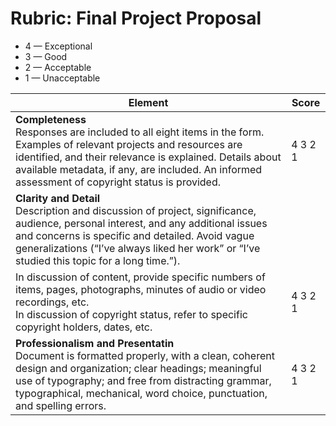 # Rubric: Final Project Proposal 

- 4 &mdash; Exceptional 
- 3 &mdash; Good 
- 2 &mdash; Acceptable 
- 1 &mdash; Unacceptable

| Element                                                                                                                                                                                                                                                                                                                                                                                                                                                                                          | Score   |
| ------------------------------------------------------------------------------------------------------------------------------------------------------------------------------------------------------------------------------------------------------------------------------------------------------------------------------------------------------------------------------------------------------------------------------------------------------------------------------------------------ | ------- |
| **Completeness**<br/> Responses are included to all eight items in the form. Examples of relevant projects and resources are identified, and their relevance is explained. Details about available metadata, if any, are included. An informed assessment of copyright status is provided.                                                                                                                                                                                                            | 4 3 2 1 |
| **Clarity and Detail**<br/> Description and discussion of project, significance, audience, personal interest, and any additional issues and concerns is specific and detailed. Avoid vague generalizations (“I’ve always liked her work” or “I’ve studied this topic for a long time.”).<br/>
In discussion of content, provide specific numbers of items, pages, photographs, minutes of audio or video recordings, etc.<br/> In discussion of copyright status, refer to specific copyright holders, dates, etc. | 4 3 2 1 |
| **Professionalism and Presentatin**<br/> Document is formatted properly, with a clean, coherent design and organization; clear headings; meaningful use of typography; and free from distracting grammar, typographical, mechanical, word choice, punctuation, and spelling errors.                                                                                                                                                                                                                   | 4 3 2 1 |                                                                                                                                                                                                                                                                                                                                                                                                                                                                                              